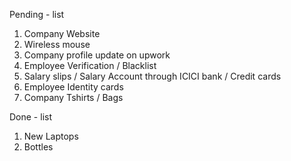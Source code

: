 Pending - list 

1. Company Website
2. Wireless mouse
3. Company profile update on upwork
4. Employee Verification / Blacklist
5. Salary slips / Salary Account through ICICI bank / Credit cards
6. Employee Identity cards
7. Company Tshirts / Bags

Done - list

1. New Laptops
2. Bottles
